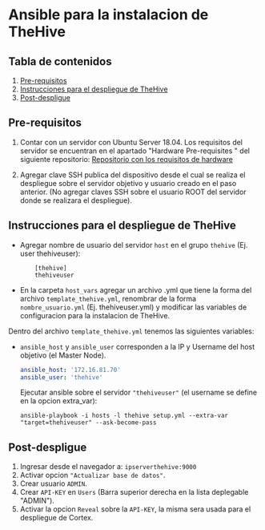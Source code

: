 # Ansible para la instalacion de TheHive

## Tabla de contenidos

1. [Pre-requisitos](#pre-requisitos)
2. [Instrucciones para el despliegue de TheHive](#instrucciones-para-el-despliegue-de-thehive)
3. [Post-despligue](#post-despligue)


## Pre-requisitos

1. Contar con un servidor con Ubuntu Server 18.04. Los requisitos del servidor se encuentran en el apartado "Hardware Pre-requisites
" del siguiente repositorio: 
   [Repositorio con los requisitos de hardware](https://github.com/TheHive-Project/TheHiveDocs)

2. Agregar clave SSH publica del dispositivo desde el cual se realiza el despliegue sobre el servidor objetivo y usuario creado en el paso anterior.
(No agregar claves SSH  sobre el usuario ROOT del servidor donde se realizara el despliegue).


## Instrucciones para el despliegue de TheHive


*  Agregar nombre de usuario del servidor `host` en el grupo `thehive` (Ej. user thehiveuser):

    ```
        [thehive]
        thehiveuser
    ```
    
* En la carpeta `host_vars` agregar un archivo .yml que tiene la forma del archivo `template_thehive.yml`, renombrar de la forma `nombre_usuario.yml`
(Ej. thehiveuser.yml) y modificar las variables de configuracion para la instalacion de TheHive.


Dentro del archivo `template_thehive.yml` tenemos las siguientes variables:


- `ansible_host` y `ansible_user` corresponden a la IP y Username del host objetivo (el Master Node).

    ```yaml
    ansible_host: '172.16.81.70'
    ansible_user: 'thehive'
    ```

  Ejecutar ansible sobre el servidor `"thehiveuser"` (el username se define en la opcion extra_var):

    ```
    ansible-playbook -i hosts -l thehive setup.yml --extra-var "target=thehiveuser" --ask-become-pass
    ```

## Post-despligue

1.  Ingresar desde el navegador a: `ipserverthehive:9000`
2.  Activar opcion `"Actualizar base de datos"`.
3.  Crear usuario `ADMIN`.
4.  Crear `API-KEY` en `Users` (Barra superior derecha en la lista deplegable "ADMIN").
5.  Activar la opcion `Reveal` sobre la `API-KEY`, la misma sera usada para el despliegue de Cortex.















